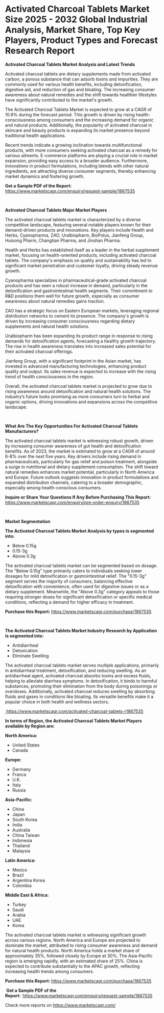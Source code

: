 <p><h1>Activated Charcoal Tablets Market Size 2025 - 2032 Global Industrial Analysis, Market Share, Top Key Players, Product Types and Forecast Research Report</h1></p><p><strong>Activated Charcoal Tablets Market Analysis and Latest Trends</strong></p>
<p><p>Activated charcoal tablets are dietary supplements made from activated carbon, a porous substance that can adsorb toxins and impurities. They are commonly used for various health benefits, including detoxification, digestive aid, and reduction of gas and bloating. The increasing consumer awareness about natural remedies and the shift towards healthier lifestyles have significantly contributed to the market's growth.</p><p>The Activated Charcoal Tablets Market is expected to grow at a CAGR of 10.9% during the forecast period. This growth is driven by rising health-consciousness among consumers and the increasing demand for organic and natural products. Additionally, the popularity of activated charcoal in skincare and beauty products is expanding its market presence beyond traditional health applications. </p><p>Recent trends indicate a growing inclination towards multifunctional products, with more consumers seeking activated charcoal as a remedy for various ailments. E-commerce platforms are playing a crucial role in market expansion, providing easy access to a broader audience. Furthermore, innovations in product formulations, including blends with other natural ingredients, are attracting diverse consumer segments, thereby enhancing market dynamics and fostering growth.</p></p>
<p><strong>Get a Sample PDF of the Report:&nbsp;</strong> <a href="https://www.marketscagr.com/enquiry/request-sample/1867535?utm_campaign=2808&utm_medium=2&utm_source=Github&utm_content=ia&utm_term=04032025&utm_id=activated-charcoal-tablets">https://www.marketscagr.com/enquiry/request-sample/1867535</a></p>
<p>&nbsp;</p>
<p><strong>Activated Charcoal Tablets Major Market Players</strong></p>
<p><p>The activated charcoal tablets market is characterized by a diverse competitive landscape, featuring several notable players known for their demand-driven products and innovations. Key players include Health and Herbs, Cyanopharma, ZAO, Uralbiopharm, BioPolus, Jianfeng Group, Huisong Pharm, Changtian Pharma, and Jinshan Pharma.</p><p>Health and Herbs has established itself as a leader in the herbal supplement market, focusing on health-oriented products, including activated charcoal tablets. The company's emphasis on quality and sustainability has led to significant market penetration and customer loyalty, driving steady revenue growth.</p><p>Cyanopharma specializes in pharmaceutical-grade activated charcoal products and has seen a robust increase in demand, particularly in the detoxification and gastrointestinal health segments. Their commitment to R&D positions them well for future growth, especially as consumer awareness about natural remedies gains traction.</p><p>ZAO has a strategic focus on Eastern European markets, leveraging regional distribution networks to cement its presence. The company's growth is driven by increasing consumer consciousness regarding dietary supplements and natural health solutions.</p><p>Uralbiopharm has been expanding its product range in response to rising demands for detoxification agents, forecasting a healthy growth trajectory. The rise in health awareness translates into increased sales potential for their activated charcoal offerings.</p><p>Jianfeng Group, with a significant footprint in the Asian market, has invested in advanced manufacturing technologies, enhancing product quality and output. Its sales revenue is expected to increase with the rising trend of health consciousness in the region.</p><p>Overall, the activated charcoal tablets market is projected to grow due to rising awareness around detoxification and natural health solutions. The industry’s future looks promising as more consumers turn to herbal and organic options, driving innovations and expansions across the competitive landscape.</p></p>
<p>&nbsp;</p>
<p><strong>What Are The Key Opportunities For Activated Charcoal Tablets Manufacturers?</strong></p>
<p><p>The activated charcoal tablets market is witnessing robust growth, driven by increasing consumer awareness of gut health and detoxification benefits. As of 2023, the market is estimated to grow at a CAGR of around 6-8% over the next five years. Key drivers include rising demand in pharmaceuticals, particularly for gas relief and poison treatment, alongside a surge in nutritional and dietary supplement consumption. The shift toward natural remedies enhances market potential, particularly in North America and Europe. Future outlook suggests innovation in product formulations and expanded distribution channels, catering to a broader demographic, especially among health-conscious consumers.</p></p>
<p><strong>Inquire or Share Your Questions If Any Before Purchasing This Report:</strong> <a href="https://www.marketscagr.com/enquiry/pre-order-enquiry/1867535?utm_campaign=2808&utm_medium=2&utm_source=Github&utm_content=ia&utm_term=04032025&utm_id=activated-charcoal-tablets">https://www.marketscagr.com/enquiry/pre-order-enquiry/1867535</a></p>
<p>&nbsp;</p>
<p><strong>Market Segmentation</strong></p>
<p><strong>The Activated Charcoal Tablets Market Analysis by types is segmented into:</strong></p>
<p><ul><li>Below 0.15g</li><li>0.15-3g</li><li>Above 0.3g</li></ul></p>
<p><p>The activated charcoal tablets market can be segmented based on dosage. The "Below 0.15g" type primarily caters to individuals seeking lower dosages for mild detoxification or gastrointestinal relief. The "0.15-3g" segment serves the majority of consumers, balancing effective detoxification with convenience, often used for digestive issues or as a dietary supplement. Meanwhile, the "Above 0.3g" category appeals to those requiring stronger doses for significant detoxification or specific medical conditions, reflecting a demand for higher efficacy in treatment.</p></p>
<p><strong>Purchase this Report:&nbsp;</strong><a href="https://www.marketscagr.com/purchase/1867535?utm_campaign=2808&utm_medium=2&utm_source=Github&utm_content=ia&utm_term=04032025&utm_id=activated-charcoal-tablets">https://www.marketscagr.com/purchase/1867535</a></p>
<p>&nbsp;</p>
<p><strong>The Activated Charcoal Tablets Market Industry Research by Application is segmented into:</strong></p>
<p><ul><li>Antidiarrheal</li><li>Detoxication</li><li>Eliminate Swelling</li></ul></p>
<p><p>The activated charcoal tablets market serves multiple applications, primarily in antidiarrheal treatment, detoxification, and reducing swelling. As an antidiarrheal agent, activated charcoal absorbs toxins and excess fluids, helping to alleviate diarrhea symptoms. In detoxification, it binds to harmful substances, promoting their elimination from the body during poisonings or overdoses. Additionally, activated charcoal reduces swelling by absorbing fluids and gases in conditions like bloating. Its versatile benefits make it a popular choice in both health and wellness sectors.</p></p>
<p><a href="https://www.marketscagr.com/activated-charcoal-tablets-r1867535?utm_campaign=2808&utm_medium=2&utm_source=Github&utm_content=ia&utm_term=04032025&utm_id=activated-charcoal-tablets">&nbsp;https://www.marketscagr.com/activated-charcoal-tablets-r1867535</a></p>
<p><strong>In terms of Region, the Activated Charcoal Tablets Market Players available by Region are:</strong></p>
<p>
    <p> <strong> North America: </strong>
        <ul>
            <li>United States</li>
            <li>Canada</li>
        </ul>
        </p> 
    <p> <strong> Europe: </strong>
        <ul>
            <li>Germany</li>
            <li>France</li>
            <li>U.K.</li>
            <li>Italy</li>
            <li>Russia</li>
        </ul>
        </p> 
    <p> <strong> Asia-Pacific: </strong>
        <ul>
            <li>China</li>
            <li>Japan</li>
            <li>South Korea</li>
            <li>India</li>
            <li>Australia</li>
            <li>China Taiwan</li>
            <li>Indonesia</li>
            <li>Thailand</li>
            <li>Malaysia</li>
        </ul>
        </p> 
    <p> <strong> Latin America: </strong>
        <ul>
            <li>Mexico</li>
            <li>Brazil</li>
            <li>Argentina Korea</li>
            <li>Colombia</li>
        </ul>
        </p> 
    <p> <strong> Middle East & Africa: </strong>
        <ul>
            <li>Turkey</li>
            <li>Saudi</li>
            <li>Arabia</li>
            <li>UAE</li>
            <li>Korea</li>
        </ul>
    </p>
    </p>
<p><p>The activated charcoal tablets market is witnessing significant growth across various regions. North America and Europe are projected to dominate the market, attributed to rising consumer awareness and demand for natural health products. North America holds a market share of approximately 35%, followed closely by Europe at 30%. The Asia-Pacific region is emerging rapidly, with an estimated share of 25%. China is expected to contribute substantially to the APAC growth, reflecting increasing health trends among consumers.</p></p>
<p><strong>Purchase this Report: </strong><a href="https://www.marketscagr.com/purchase/1867535?utm_campaign=2808&utm_medium=2&utm_source=Github&utm_content=ia&utm_term=04032025&utm_id=activated-charcoal-tablets">https://www.marketscagr.com/purchase/1867535</a></p>
<p>&nbsp;<strong>Get a Sample PDF of the Report:&nbsp;&nbsp;</strong><a href="https://www.marketscagr.com/enquiry/request-sample/1867535?utm_campaign=2808&utm_medium=2&utm_source=Github&utm_content=ia&utm_term=04032025&utm_id=activated-charcoal-tablets">https://www.marketscagr.com/enquiry/request-sample/1867535</a></p>
<p><strong></strong></p>
<p>Check more reports on <a href="https://www.marketscagr.com/?utm_campaign=2808&utm_medium=2&utm_source=Github&utm_content=ia&utm_term=04032025&utm_id=activated-charcoal-tablets">https://www.marketscagr.com/</a></p>